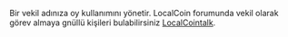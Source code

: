 Bir vekil adınıza oy kullanımını yönetir. LocalCoin forumunda vekil olarak görev almaya gnüllü kişileri bulabilirsiniz  [LocalCointalk](https://localcointalk.org/index.php/board,75.0.html). 
